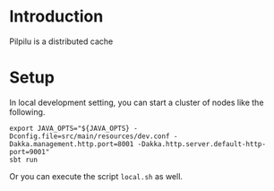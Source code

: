 # Introduction
Pilpilu is a distributed cache

# Setup
In local development setting, you can start a cluster of nodes like the following.
```shell
export JAVA_OPTS="${JAVA_OPTS} -Dconfig.file=src/main/resources/dev.conf -Dakka.management.http.port=8001 -Dakka.http.server.default-http-port=9001"
sbt run
```
Or you can execute the script `local.sh` as well.
